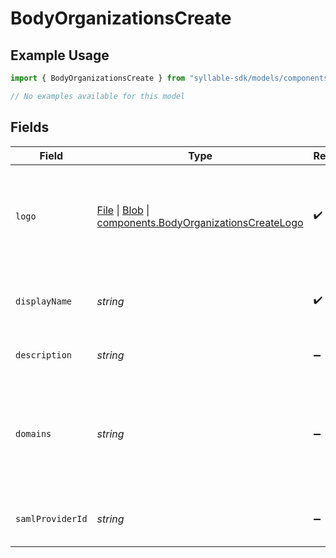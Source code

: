 # BodyOrganizationsCreate

## Example Usage

```typescript
import { BodyOrganizationsCreate } from "syllable-sdk/models/components";

// No examples available for this model
```

## Fields

| Field                                                                                                                                                                                                                            | Type                                                                                                                                                                                                                             | Required                                                                                                                                                                                                                         | Description                                                                                                                                                                                                                      | Example                                                                                                                                                                                                                          |
| -------------------------------------------------------------------------------------------------------------------------------------------------------------------------------------------------------------------------------- | -------------------------------------------------------------------------------------------------------------------------------------------------------------------------------------------------------------------------------- | -------------------------------------------------------------------------------------------------------------------------------------------------------------------------------------------------------------------------------- | -------------------------------------------------------------------------------------------------------------------------------------------------------------------------------------------------------------------------------- | -------------------------------------------------------------------------------------------------------------------------------------------------------------------------------------------------------------------------------- |
| `logo`                                                                                                                                                                                                                           | [File](https://developer.mozilla.org/en-US/docs/Web/API/File) \| [Blob](https://developer.mozilla.org/en-US/docs/Web/API/Blob) \| [components.BodyOrganizationsCreateLogo](../../models/components/bodyorganizationscreatelogo.md) | :heavy_check_mark:                                                                                                                                                                                                               | The organization logo image file to upload. Must be a PNG file and 120x120 pixels.                                                                                                                                               |                                                                                                                                                                                                                                  |
| `displayName`                                                                                                                                                                                                                    | *string*                                                                                                                                                                                                                         | :heavy_check_mark:                                                                                                                                                                                                               | The human-readable display name of the organization                                                                                                                                                                              | My Great Org                                                                                                                                                                                                                     |
| `description`                                                                                                                                                                                                                    | *string*                                                                                                                                                                                                                         | :heavy_minus_sign:                                                                                                                                                                                                               | Description of the organization                                                                                                                                                                                                  | An organization that does great things with agentic AI                                                                                                                                                                           |
| `domains`                                                                                                                                                                                                                        | *string*                                                                                                                                                                                                                         | :heavy_minus_sign:                                                                                                                                                                                                               | Comma-delimited list of domains that users at the organization may have in their email addresses                                                                                                                                 | mygreatorg.com,mygreatorg.org                                                                                                                                                                                                    |
| `samlProviderId`                                                                                                                                                                                                                 | *string*                                                                                                                                                                                                                         | :heavy_minus_sign:                                                                                                                                                                                                               | SAML provider ID for user authentication                                                                                                                                                                                         | saml.syllablesso                                                                                                                                                                                                                 |